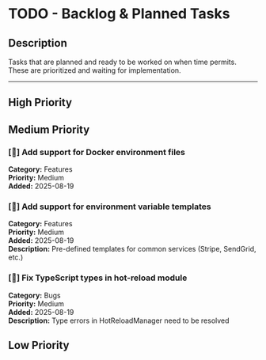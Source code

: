 # TODO - Backlog & Planned Tasks

## Description
Tasks that are planned and ready to be worked on when time permits. These are prioritized and waiting for implementation.

---

## High Priority

## Medium Priority

### [🚀] Add support for Docker environment files
**Category:** Features  
**Priority:** Medium  
**Added:** 2025-08-19  


### [🚀] Add support for environment variable templates
**Category:** Features  
**Priority:** Medium  
**Added:** 2025-08-19  
**Description:** Pre-defined templates for common services (Stripe, SendGrid, etc.)  

### [🐛] Fix TypeScript types in hot-reload module
**Category:** Bugs  
**Priority:** Medium  
**Added:** 2025-08-19  
**Description:** Type errors in HotReloadManager need to be resolved  

## Low Priority

